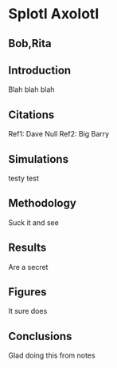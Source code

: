 # Splotl Axolotl
## Bob,Rita
## Introduction

Blah blah blah

## Citations
Ref1: Dave Null
Ref2: Big Barry

## Simulations

testy test

## Methodology

Suck it and see

## Results

Are a secret

## Figures

It sure does

## Conclusions

Glad doing this from notes
